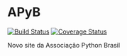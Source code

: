 # APyB

[![Build Status](https://travis-ci.org/pythonbrasil/apyb.svg?branch=master)](https://travis-ci.org/pythonbrasil/apyb)
[![Coverage Status](https://coveralls.io/repos/github/pythonbrasil/apyb/badge.svg?branch=master)](https://coveralls.io/github/pythonbrasil/apyb?branch=master)

Novo site da Associação Python Brasil

